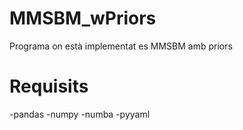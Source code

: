 # MMSBM_wPriors
Programa on està implementat es MMSBM amb priors

# Requisits
-pandas
  -numpy
  -numba
  -pyyaml
